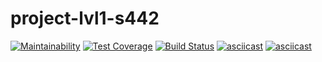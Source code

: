 # project-lvl1-s442
[![Maintainability](https://api.codeclimate.com/v1/badges/c066eed5c4b223019a1a/maintainability)](https://codeclimate.com/github/egupsv/project-lvl1-s442/maintainability)
[![Test Coverage](https://api.codeclimate.com/v1/badges/c066eed5c4b223019a1a/test_coverage)](https://codeclimate.com/github/egupsv/project-lvl1-s442/test_coverage)
[![Build Status](https://travis-ci.org/egupsv/project-lvl1-s442.svg?branch=master)](https://travis-ci.org/egupsv/project-lvl1-s442)
[![asciicast](https://asciinema.org/a/58srJor3AZMKsg91OVNBH4Jbb.svg)](https://asciinema.org/a/58srJor3AZMKsg91OVNBH4Jbb)
[![asciicast](https://asciinema.org/a/VxwaXtGEC3JcXFxxkrkoK3ONi.svg)](https://asciinema.org/a/VxwaXtGEC3JcXFxxkrkoK3ONi)

